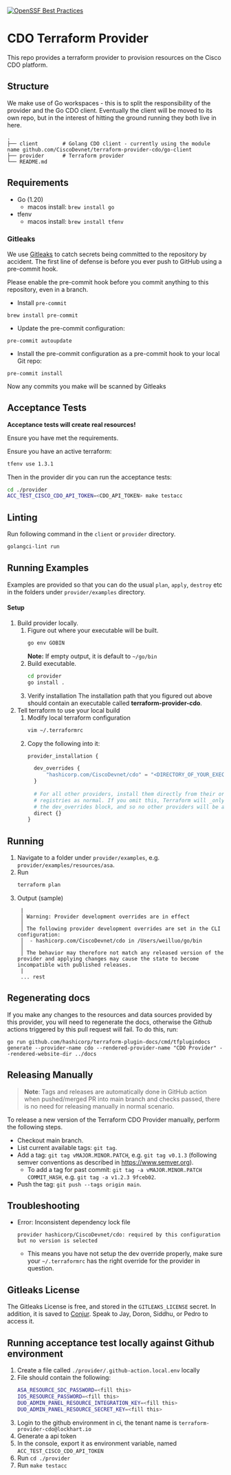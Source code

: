 [![OpenSSF Best Practices](https://www.bestpractices.dev/projects/8023/badge)](https://www.bestpractices.dev/projects/8023)

# CDO Terraform Provider

This repo provides a terraform provider to provision resources on the Cisco CDO platform.

## Structure

We make use of Go workspaces - this is to split the responsibility of the provider and the Go CDO client. 
Eventually the client will be moved to its own repo, but in the interest of hitting the ground running they both live in here.

```
.
├── client        # Golang CDO client - currently using the module name github.com/CiscoDevnet/terraform-provider-cdo/go-client
├── provider      # Terraform provider
└── README.md
```

## Requirements

* Go (1.20)
  - macos install: `brew install go`
* tfenv 
  - macos install: `brew install tfenv`

### Gitleaks

We use [Gitleaks](https://github.com/gitleaks/gitleaks) to catch secrets being committed to the repository by accident. The first line of defense is before you ever push to GitHub using a pre-commit hook.

Please enable the pre-commit hook before you commit anything to this repository, even in a branch.

- Install `pre-commit`
```
brew install pre-commit
```
- Update the pre-commit configuration:
```
pre-commit autoupdate
```
- Install the pre-commit configuration as a pre-commit hook to your local Git repo:
```
pre-commit install
```

Now any commits you make will be scanned by Gitleaks


## Acceptance Tests

**Acceptance tests will create real resources!**

Ensure you have met the requirements.

Ensure you have an active terraform:

```bash
tfenv use 1.3.1
```

Then in the provider dir you can run the acceptance tests:

```bash
cd ./provider
ACC_TEST_CISCO_CDO_API_TOKEN=<CDO_API_TOKEN> make testacc
```

## Linting
Run following command in the `client` or `provider` directory.
```bash
golangci-lint run
```

## Running Examples
Examples are provided so that you can do the usual `plan`, `apply`, `destroy` etc in the folders under `provider/examples` directory.
#### Setup
1. Build provider locally.
   1. Figure out where your executable will be built.
      ```bash
      go env GOBIN
      ```
      **Note:** If empty output, it is default to `~/go/bin`
   2. Build executable.
      ```bash
      cd provider
      go install .
      ```
   3. Verify installation
      The installation path that you figured out above should contain an executable called **terraform-provider-cdo**.
2. Tell terraform to use your local build
   1. Modify local terraform configuration
      ```bash
      vim ~/.terraformrc
      ```
   2. Copy the following into it:
      ```terraform
      provider_installation {
   
        dev_overrides {
            "hashicorp.com/CiscoDevnet/cdo" = "<DIRECTORY_OF_YOUR_EXECUTABLE>"
        }
  
        # For all other providers, install them directly from their origin provider
        # registries as normal. If you omit this, Terraform will _only_ use
        # the dev_overrides block, and so no other providers will be available.
        direct {}
      }
      ```
## Running
1. Navigate to a folder under `provider/examples`, e.g. `provider/examples/resources/asa`.
2. Run
   ```bash
   terraform plan
   ```
3. Output (sample)
   ```
    |
    │ Warning: Provider development overrides are in effect
    │
    │ The following provider development overrides are set in the CLI configuration:
    │  - hashicorp.com/CiscoDevnet/cdo in /Users/weilluo/go/bin
    │
    │ The behavior may therefore not match any released version of the provider and applying changes may cause the state to become incompatible with published releases.
    |
    ... rest
   ```

## Regenerating docs

If you make any changes to the resources and data sources provided by this provider, you will need to regenerate the docs, otherwise the Github actions triggered by this pull request will fail. To do this, run:
```
go run github.com/hashicorp/terraform-plugin-docs/cmd/tfplugindocs generate --provider-name cdo --rendered-provider-name "CDO Provider" --rendered-website-dir ../docs
```

## Releasing Manually
> **Note**: Tags and releases are automatically done in GitHub action when pushed/merged PR into main branch and checks passed, there is no need for releasing manually in normal scenario.

To release a new version of the Terraform CDO Provider manually, perform the following steps.

- Checkout main branch.
- List current available tags: `git tag`.
- Add a tag: `git tag vMAJOR.MINOR.PATCH`, e.g. `git tag v0.1.3` (following semver conventions as described in https://www.semver.org).
  - To add a tag for past commit: `git tag -a vMAJOR.MINOR.PATCH COMMIT_HASH`, e.g. `git tag -a v1.2.3 9fceb02`. 
- Push the tag: `git push --tags origin main`.

## Troubleshooting
- Error: Inconsistent dependency lock file
  ```
  provider hashicorp/CiscoDevnet/cdo: required by this configuration but no version is selected
  ```
  - This means you have not setup the dev override properly, make sure your `~/.terraformrc` has the right override for the provider in question.

## Gitleaks License

The Gitleaks License is free, and stored in the `GITLEAKS_LICENSE` secret. In addition, it is saved to [Conjur](https://secrets.cisco.com/conjur/nonprod/eng/cdo/gitleaks-license). Speak to Jay, Doron, Siddhu, or Pedro to access it.

## Running acceptance test locally against Github environment
1. Create a file called `./provider/.github-action.local.env` locally
2. File should contain the following:
   ```bash
   ASA_RESOURCE_SDC_PASSWORD=<fill this>
   IOS_RESOURCE_PASSWORD=<fill this>
   DUO_ADMIN_PANEL_RESOURCE_INTEGRATION_KEY=<fill this>
   DUO_ADMIN_PANEL_RESOURCE_SECRET_KEY=<fill this>
   ```
3. Login to the github environment in ci, the tenant name is `terraform-provider-cdo@lockhart.io`
4. Generate a api token
5. In the console, export it as environment variable, named `ACC_TEST_CISCO_CDO_API_TOKEN`
6. Run `cd ./provider`
7. Run `make testacc`
